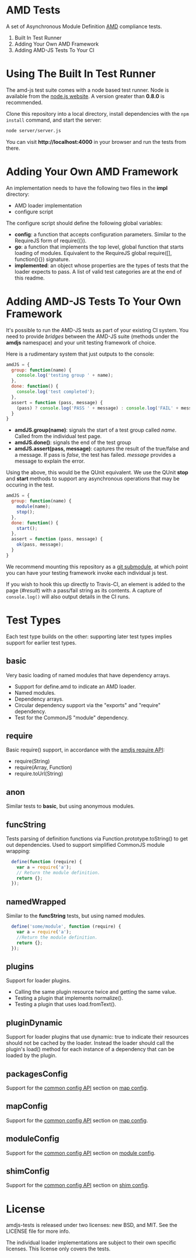 # AMD Tests

A set of Asynchronous Module Definition
[AMD](https://github.com/amdjs/amdjs-api/wiki/AMD) compliance
tests.

1. Built In Test Runner
2. Adding Your Own AMD Framework
3. Adding AMD-JS Tests To Your CI

# Using The Built In Test Runner

The amd-js test suite comes with a node based test runner. Node is available from the [node.js website](http://nodejs.org). A version greater than **0.8.0** is recommended.

Clone this repository into a local directory, install dependencies with the `npm install` command, and start the server:

```sh
node server/server.js
```

You can visit **http://localhost:4000** in your browser and run the tests from there.

# Adding Your Own AMD Framework

An implementation needs to have the following two files in the **impl** directory:

* AMD loader implementation
* configure script

The configure script should define the following global variables:

* **config**: a function that accepts configuration parameters. Similar to the
RequireJS form of require({}).
* **go**: a function that implements the top level, global function that starts
loading of modules. Equivalent to the RequireJS global require([], function(){})
signature.
* **implemented**: an object whose properties are the types of tests that the
loader expects to pass. A list of valid test categories are at the end of this readme.

# Adding AMD-JS Tests To Your Own Framework

It's possible to run the AMD-JS tests as part of your existing CI system. You need to provide *bridges* between the AMD-JS suite (methods under the **amdjs** namespace) and your unit testing framework of choice.

Here is a rudimentary system that just outputs to the console:

```js
amdJS = {
  group: function(name) {
    console.log('testing group ' + name);
  },
  done: function() {
    console.log('test completed');
  },
  assert = function (pass, message) {
    (pass) ? console.log('PASS ' + message) : console.log('FAIL' + message);
  }
}
```

* **amdJS.group(name)**: signals the start of a test group called *name*. Called from the individual test page.
* **amdJS.done()**: signals the end of the test group
* **amdJS.assert(pass, message)**: captures the result of the true/false and a message. If pass is *false*, the test has failed. *message* provides a message to explain the error.

Using the above, this would be the QUnit equivalent. We use the QUnit **stop** and **start** methods to support any asynchronous operations that may be occuring in the test.

```js
amdJS = {
  group: function(name) {
    module(name);
    stop();
  },
  done: function() {
    start();
  },
  assert = function (pass, message) {
    ok(pass, message);
  }
}
```

We recommend mounting this repository as a [git submodule](http://git-scm.com/book/en/Git-Tools-Submodules), at which point you can have your testing framework invoke each individual js test.

If you wish to hook this up directly to Travis-CI, an element is added to the page (*#result*) with a pass/fail string as its contents. A capture of `console.log()` will also output details in the CI runs.

# Test Types

Each test type builds on the other: supporting later test types implies support
for earlier test types.

## basic

Very basic loading of named modules that have dependency arrays.

* Support for define.amd to indicate an AMD loader.
* Named modules.
* Dependency arrays.
* Circular dependency support via the "exports" and "require" dependency.
* Test for the CommonJS "module" dependency.

## require

Basic require() support, in accordance with the [amdjs require API](https://github.com/amdjs/amdjs-api/wiki/require):

* require(String)
* require(Array, Function)
* require.toUrl(String)

## anon

Similar tests to **basic**, but using anonymous modules.

## funcString

Tests parsing of definition functions via Function.prototype.toString() to
get out dependencies. Used to support simplified CommonJS module wrapping:

```js
  define(function (require) {
    var a = require('a');
    // Return the module definition.
    return {};
  });
```

## namedWrapped

Similar to the **funcString** tests, but using named modules.

```javascript
  define('some/module', function (require) {
    var a = require('a');
    //Return the module definition.
    return {};
  });
```

## plugins

Support for loader plugins.

* Calling the same plugin resource twice and getting the same value.
* Testing a plugin that implements normalize().
* Testing a plugin that uses load.fromText().

## pluginDynamic

Support for loader plugins that use dynamic: true to indicate their resources
should not be cached by the loader. Instead the loader should call the plugin's
load() method for each instance of a dependency that can be loaded by the plugin.

## packagesConfig

Support for the [common config API](https://github.com/amdjs/amdjs-api/wiki/Common-Config) section on [map config](https://github.com/amdjs/amdjs-api/wiki/Common-Config#wiki-packages).

## mapConfig

Support for the [common config API](https://github.com/amdjs/amdjs-api/wiki/Common-Config) section on [map config](https://github.com/amdjs/amdjs-api/wiki/Common-Config#wiki-map).

## moduleConfig

Support for the [common config API](https://github.com/amdjs/amdjs-api/wiki/Common-Config) section on [module config](https://github.com/amdjs/amdjs-api/wiki/Common-Config#wiki-config).

## shimConfig

Support for the [common config API](https://github.com/amdjs/amdjs-api/wiki/Common-Config) section on [shim config](https://github.com/amdjs/amdjs-api/wiki/Common-Config#wiki-shim).

# License

amdjs-tests is released under two licenses: new BSD, and MIT. See the LICENSE
file for more info.

The individual loader implementations are subject to their own specific
licenses. This license only covers the tests.
